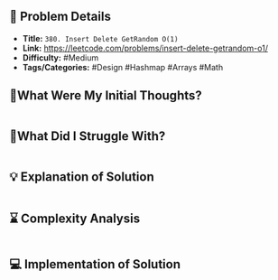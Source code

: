 ## 📝 Problem Details

- **Title:** `380. Insert Delete GetRandom O(1)`
- **Link:** https://leetcode.com/problems/insert-delete-getrandom-o1/
- **Difficulty:** #Medium 
- **Tags/Categories:** #Design #Hashmap #Arrays #Math 

## 💭What Were My Initial Thoughts?

```

```

## 🤔What Did I Struggle With?

```

```

## 💡 Explanation of Solution

```

```

## ⌛ Complexity Analysis

```

```

## 💻 Implementation of Solution

```cpp

```